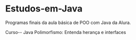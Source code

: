 # Estudos-em-Java

Programas finais da aula básica de POO com Java da Alura.

Curso-- Java Polimorfismo: Entenda herança e interfaces
